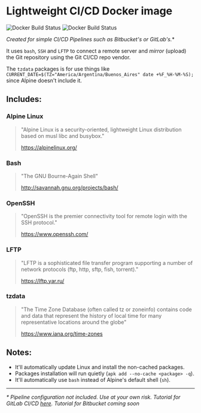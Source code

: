 # Lightweight CI/CD Docker image

![Docker Build Status](https://img.shields.io/docker/build/jimmyadaro/gitlab-ci-cd.svg) ![Docker Build Status](https://img.shields.io/docker/automated/jimmyadaro/gitlab-ci-cd.svg)

**Created for simple CI/CD Pipelines* such as Bitbucket's or GitLab's.**

It uses `bash`, `SSH` and `LFTP` to connect a remote server and _mirror_ (upload) the Git repository using the Git CI/CD repo vendor. 

The `tzdata` packages is for use things like `CURRENT_DATE=$(TZ="America/Argentina/Buenos_Aires" date +%F_%H-%M-%S);` since Alpine doesn't include it.

## Includes:

### Alpine Linux

> "Alpine Linux is a security-oriented, lightweight Linux distribution based on musl libc and busybox."
>
>https://alpinelinux.org/


### Bash 

> "The GNU Bourne-Again Shell"
>
>http://savannah.gnu.org/projects/bash/

### OpenSSH

> "OpenSSH is the premier connectivity tool for remote login with the SSH protocol."
>
>https://www.openssh.com/

### LFTP

> "LFTP is a sophisticated file transfer program supporting a number of network protocols (ftp, http, sftp, fish, torrent)."
>
>https://lftp.yar.ru/

### tzdata

> "The Time Zone Database (often called tz or zoneinfo) contains code and data that represent the history of local time for many representative locations around the globe" 
>
> https://www.iana.org/time-zones

## Notes:

- It'll automatically update Linux and install the non-cached packages.
- Packages installation will run quietly (`apk add --no-cache <package> -q`).
- It'll automatically use `bash` instead of Alpine's default shell (`sh`).

---

 _* Pipeline configuration not included. Use at your own risk. Tutorial for GitLab CI/CD [here](https://medium.com/@jimmyadaro/build-a-ci-cd-pipeline-with-docker-and-gitlab-f351585a5c83). Tutorial for Bitbucket coming soon_
